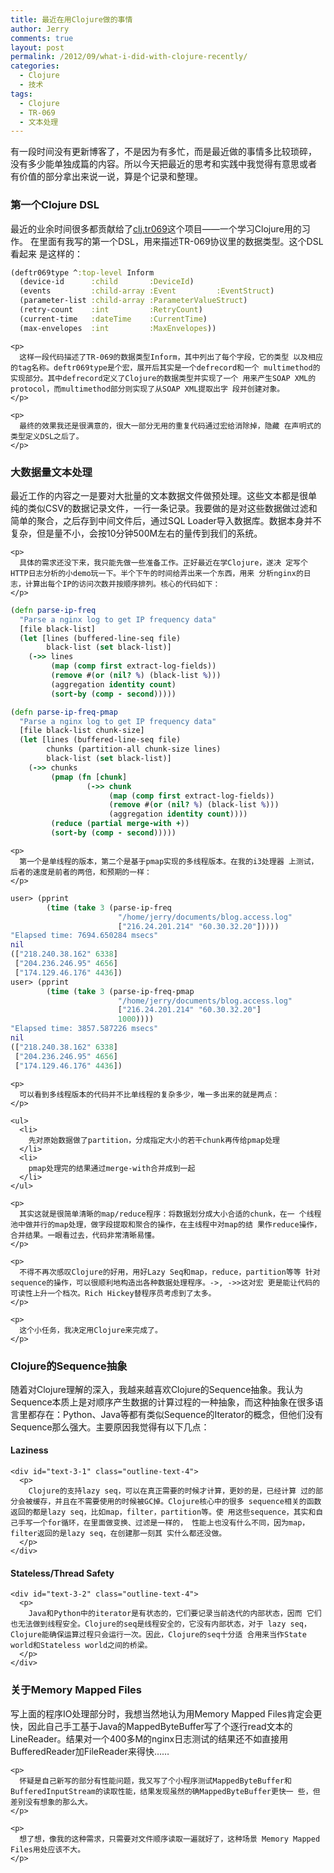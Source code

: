 ```yaml
---
title: 最近在用Clojure做的事情
author: Jerry
comments: true
layout: post
permalink: /2012/09/what-i-did-with-clojure-recently/
categories:
  - Clojure
  - 技术
tags:
  - Clojure
  - TR-069
  - 文本处理
---
```

有一段时间没有更新博客了，不是因为有多忙，而是最近做的事情多比较琐碎， 没有多少能单独成篇的内容。所以今天把最近的思考和实践中我觉得有意思或者 有价值的部分拿出来说一说，算是个记录和整理。

<div id="outline-container-1" class="outline-3">
  <h3 id="sec-1">
    第一个Clojure DSL
  </h3>
  
  <div id="text-1" class="outline-text-3">
    <p>
      最近的业余时间很多都贡献给了<a href="https://github.com/moonranger/clj.tr069">clj.tr069</a>这个项目——一个学习Clojure用的习作。 在里面有我写的第一个DSL，用来描述TR-069协议里的数据类型。这个DSL看起来 是这样的：
    </p>

```clojure
(deftr069type ^:top-level Inform
  (device-id      :child       :DeviceId)
  (events         :child-array :Event         :EventStruct)
  (parameter-list :child-array :ParameterValueStruct)
  (retry-count    :int         :RetryCount)
  (current-time   :dateTime    :CurrentTime)
  (max-envelopes  :int         :MaxEnvelopes))
```
    
    <p>
      这样一段代码描述了TR-069的数据类型Inform，其中列出了每个字段，它的类型 以及相应的tag名称。deftr069type是个宏，展开后其实是一个defrecord和一个 multimethod的实现部分。其中defrecord定义了Clojure的数据类型并实现了一个 用来产生SOAP XML的protocol，而multimethod部分则实现了从SOAP XML提取出字 段并创建对象。
    </p>
    
    <p>
      最终的效果我还是很满意的，很大一部分无用的重复代码通过宏给消除掉，隐藏 在声明式的类型定义DSL之后了。
    </p>
  </div>
</div>

<div id="outline-container-2" class="outline-3">
  <h3 id="sec-2">
    大数据量文本处理
  </h3>
  
  <div id="text-2" class="outline-text-3">
    <p>
      最近工作的内容之一是要对大批量的文本数据文件做预处理。这些文本都是很单 纯的类似CSV的数据记录文件，一行一条记录。我要做的是对这些数据做过滤和 简单的聚合，之后存到中间文件后，通过SQL Loader导入数据库。数据本身并不 复杂，但是量不小，会按10分钟500M左右的量传到我们的系统。
    </p>
    
    <p>
      具体的需求还没下来，我只能先做一些准备工作。正好最近在学Clojure，遂决 定写个HTTP日志分析的小demo玩一下。半个下午的时间给弄出来一个东西，用来 分析nginx的日志，计算出每个IP的访问次数并按顺序排列。核心的代码如下：
    </p>

```clojure
(defn parse-ip-freq
  "Parse a nginx log to get IP frequency data"
  [file black-list]
  (let [lines (buffered-line-seq file)
        black-list (set black-list)]
    (->> lines
         (map (comp first extract-log-fields))
         (remove #(or (nil? %) (black-list %)))
         (aggregation identity count)
         (sort-by (comp - second)))))

(defn parse-ip-freq-pmap
  "Parse a nginx log to get IP frequency data"
  [file black-list chunk-size]
  (let [lines (buffered-line-seq file)
        chunks (partition-all chunk-size lines)
        black-list (set black-list)]
    (->> chunks
         (pmap (fn [chunk]
                 (->> chunk
                      (map (comp first extract-log-fields))
                      (remove #(or (nil? %) (black-list %)))
                      (aggregation identity count))))
         (reduce (partial merge-with +))
         (sort-by (comp - second)))))
```
    
    <p>
      第一个是单线程的版本，第二个是基于pmap实现的多线程版本。在我的i3处理器 上测试，后者的速度是前者的两倍，和预期的一样：
    </p>

```clojure
user> (pprint
        (time (take 3 (parse-ip-freq
                        "/home/jerry/documents/blog.access.log"
                        ["216.24.201.214" "60.30.32.20"]))))
"Elapsed time: 7694.650284 msecs"
nil
(["218.240.38.162" 6338]
 ["204.236.246.95" 4656]
 ["174.129.46.176" 4436])
user> (pprint
        (time (take 3 (parse-ip-freq-pmap
                        "/home/jerry/documents/blog.access.log"
                        ["216.24.201.214" "60.30.32.20"]
                        1000))))
"Elapsed time: 3857.587226 msecs"
nil
(["218.240.38.162" 6338]
 ["204.236.246.95" 4656]
 ["174.129.46.176" 4436])
```
    
    <p>
      可以看到多线程版本的代码并不比单线程的复杂多少，唯一多出来的就是两点：
    </p>
    
    <ul>
      <li>
        先对原始数据做了partition，分成指定大小的若干chunk再传给pmap处理
      </li>
      <li>
        pmap处理完的结果通过merge-with合并成到一起
      </li>
    </ul>
    
    <p>
      其实这就是很简单清晰的map/reduce程序：将数据划分成大小合适的chunk，在一 个线程池中做并行的map处理，做字段提取和聚合的操作，在主线程中对map的结 果作reduce操作，合并结果。一眼看过去，代码非常清晰易懂。
    </p>
    
    <p>
      不得不再次感叹Clojure的好用，用好Lazy Seq和map，reduce，partition等等 针对sequence的操作，可以很顺利地构造出各种数据处理程序。->, ->>这对宏 更是能让代码的可读性上升一个档次。Rich Hickey替程序员考虑到了太多。
    </p>
    
    <p>
      这个小任务，我决定用Clojure来完成了。
    </p>
  </div>
</div>

<div id="outline-container-3" class="outline-3">
  <h3 id="sec-3">
    Clojure的Sequence抽象
  </h3>
  
  <div id="text-3" class="outline-text-3">
    <p>
      随着对Clojure理解的深入，我越来越喜欢Clojure的Sequence抽象。我认为 Sequence本质上是对顺序产生数据的计算过程的一种抽象，而这种抽象在很多语 言里都存在：Python、Java等都有类似Sequence的Iterator的概念，但他们没有 Sequence那么强大。主要原因我觉得有以下几点：
    </p>
  </div>
  
  <div id="outline-container-3-1" class="outline-4">
    <h4 id="sec-3-1">
      Laziness
    </h4>
    
    <div id="text-3-1" class="outline-text-4">
      <p>
        Clojure的支持lazy seq，可以在真正需要的时候才计算，更妙的是，已经计算 过的部分会被缓存，并且在不需要使用的时候被GC掉。Clojure核心中的很多 sequence相关的函数返回的都是lazy seq，比如map，filter，partition等。使 用这些sequence，其实和自己手写一个for循环，在里面做变换、过滤是一样的， 性能上也没有什么不同，因为map，filter返回的是lazy seq，在创建那一刻其 实什么都还没做。
      </p>
    </div>
  </div>
  
  <div id="outline-container-3-2" class="outline-4">
    <h4 id="sec-3-2">
      Stateless/Thread Safety
    </h4>
    
    <div id="text-3-2" class="outline-text-4">
      <p>
        Java和Python中的iterator是有状态的，它们要记录当前迭代的内部状态，因而 它们也无法做到线程安全。Clojure的seq是线程安全的，它没有内部状态，对于 lazy seq，Clojure能确保运算过程只会运行一次。因此，Clojure的seq十分适 合用来当作State world和Stateless world之间的桥梁。
      </p>
    </div>
  </div>
</div>

<div id="outline-container-4" class="outline-3">
  <h3 id="sec-4">
    关于Memory Mapped Files
  </h3>
  
  <div id="text-4" class="outline-text-3">
    <p>
      写上面的程序IO处理部分时，我想当然地认为用Memory Mapped Files肯定会更 快，因此自己手工基于Java的MappedByteBuffer写了个逐行read文本的 LineReader。结果对一个400多M的nginx日志测试的结果还不如直接用 BufferedReader加FileReader来得快……
    </p>
    
    <p>
      怀疑是自己新写的部分有性能问题，我又写了个小程序测试MappedByteBuffer和 BufferedInputStream的读取性能，结果发现虽然的确MappedByteBuffer更快一 些，但差别没有想象的那么大。
    </p>
    
    <p>
      想了想，像我的这种需求，只需要对文件顺序读取一遍就好了，这种场景 Memory Mapped Files用处应该不大。
    </p>
  </div>
</div>
